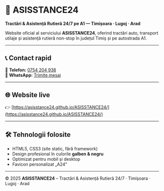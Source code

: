 # 🚗 ASISSTANCE24

**Tractări & Asistență Rutieră 24/7 pe A1 — Timișoara · Lugoj · Arad**

Website oficial al serviciului **ASISSTANCE24**, oferind tractări auto, transport utilaje și asistență rutieră non-stop în județul Timiș și pe autostrada A1.

---

## 📞 Contact rapid
📱 **Telefon:** [0754 204 938](tel:+40754204938)  
💬 **WhatsApp:** [Trimite mesaj](https://wa.me/40754204938)

---

## 🌐 Website live
👉 [https://asisstance24.github.io/ASISSTANCE24/](https://asisstance24.github.io/ASISSTANCE24/)

---

## 🛠 Tehnologii folosite
- HTML5, CSS3 (site static, fără framework)
- Design profesional în culorile **galben & negru**
- Optimizat pentru mobil și desktop
- Favicon personalizat „A24”

---

© 2025 **ASISSTANCE24** – Tractări & Asistență Rutieră 24/7 · Timișoara · Lugoj · Arad

